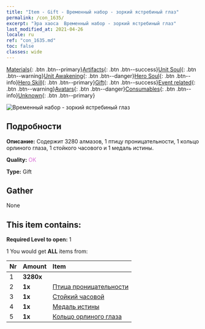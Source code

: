 ```yaml
---
title: "Item - Gift - Временный набор - зоркий ястребиный глаз"
permalink: /con_1635/
excerpt: "Эра хаоса  Временный набор - зоркий ястребиный глаз"
last_modified_at: 2021-04-26
locale: ru
ref: "con_1635.md"
toc: false
classes: wide
---
```

 [Materials](/ItemsRU/){: .btn .btn--primary}[Artifacts](/ItemsRU/Artifacts/){: .btn .btn--success}[Unit Soul](/ItemsRU/UnitSoul/){: .btn .btn--warning}[Unit Awakening](/ItemsRU/UnitAwakening/){: .btn .btn--danger}[Hero Soul](/ItemsRU/HeroSoul/){: .btn .btn--info}[Hero Skill](/ItemsRU/HeroSkill/){: .btn .btn--primary}[Gift](/ItemsRU/Gift/){: .btn .btn--success}[Event related](/ItemsRU/Events/){: .btn .btn--warning}[Avatars](/ItemsRU/Avatars/){: .btn .btn--danger}[Consumables](/ItemsRU/Consumables/){: .btn .btn--info}[Unknown](/ItemsRU/Unknown/){: .btn .btn--primary}

 ![Временный набор - зоркий ястребиный глаз](/images/t/i_907251.png)

## Подробности
 **Описание:** Содержит 3280 алмазов, 1 птицу проницательности, 1 кольцо орлиного глаза, 1 стойкого часового и 1 медаль истины.

 **Quality:** <span style="color: #DA70D6">OK</span>

 **Type:** Gift

## Gather

  None

## This item contains:

 **Required Level to open:** 1

 1 You would get **ALL** items  from:

  | Nr | Amount |     Item    |
  |:---|:-------|:------------|
  | 1 |  **3280x** | <i class="fas fa-gem"/> |  | 
  | 2 |  **1x** | [Птица проницательности](/ItemsRU/art_132/) |  | 
  | 3 |  **1x** | [Стойкий часовой](/ItemsRU/art_133/) |  | 
  | 4 |  **1x** | [Медаль истины](/ItemsRU/art_134/) |  | 
  | 5 |  **1x** | [Кольцо орлиного глаза](/ItemsRU/art_135/) |  | 
